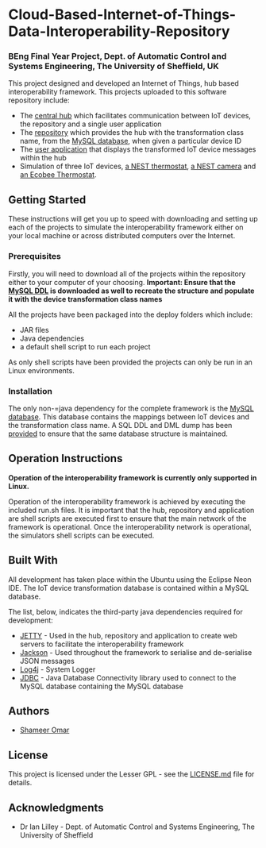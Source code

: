 # Cloud-Based-Internet-of-Things-Data-Interoperability-Repository #
### BEng Final Year Project, Dept. of Automatic Control and Systems Engineering, The University of Sheffield, UK ###
This project designed and developed an Internet of Things, hub based interoperability framework. This projects uploaded to this software repository include:
* The [central hub](HubServer) which facilitates communication between IoT devices, the repository and a single user application
* The [repository](RepositoryInterface) which provides the hub with the transformation class name, from the [MySQL database](MySQLDatabase), when given a particular device ID
* The [user application](Application) that displays the transformed IoT device messages within the hub
* Simulation of three IoT devices, [a NEST thermostat](NESTSimulator), [a NEST camera](NESTCameraSimulator) and [an Ecobee Thermostat](EcobeeSimulator). 

## Getting Started ##
These instructions will get you up to speed with downloading and setting up each of the projects to simulate the interoperability framework either on your local machine or across distributed computers over the Internet.

### Prerequisites ###
Firstly, you will need to download all of the projects within the repository either to your computer of your choosing. **Important: Ensure that the [MySQL DDL](MySQLDatabase) is downloaded as well to recreate the structure and populate it with the device transformation class names**

All the projects have been packaged into the deploy folders which include:
* JAR files
* Java dependencies
* a default shell script to run each project

As only shell scripts have been provided the projects can only be run in an Linux environments.

### Installation ###
The only non-=java dependency for the complete framework is the [MySQL database](https://dev.mysql.com/doc/refman/5.7/en/linux-installation.html). This database contains the mappings between IoT devices and the transformation class name. A SQL DDL and DML dump has been [provided](MySQLDatabase) to ensure that the same database structure is maintained. 

## Operation Instructions ##
**Operation of the interoperability framework is currently only supported in Linux.**

Operation of the interoperability framework is achieved by executing the included run.sh files. It is important that the hub, repository and application are shell scripts are executed first to ensure that the main network of the framework is operational. Once the interoperability network is operational, the simulators shell scripts can be executed.

## Built With ##
All development has taken place within the Ubuntu using the Eclipse Neon IDE. The IoT device transformation database is contained within a MySQL database.

The list, below, indicates the third-party java dependencies required for development:
* [JETTY](http://www.eclipse.org/jetty/download.html) - Used in the hub, repository and application to create web servers to facilitate the interoperability framework
* [Jackson](https://github.com/FasterXML/jackson) - Used throughout the framework to serialise and de-serialise JSON messages
* [Log4j](http://logging.apache.org/log4j/log4j-2.3/download.html)  - System Logger
* [JDBC](https://dev.mysql.com/downloads/connector/j/5.1.html)  - Java Database Connectivity library used to connect to the MySQL database containing the MySQL database

## Authors ##
* [Shameer Omar](https://uk.linkedin.com/in/shameeromar)

## License ##
This project is licensed under the Lesser GPL - see the [LICENSE.md](LICENSE.md) file for details.

## Acknowledgments ##
* Dr Ian Lilley - Dept. of Automatic Control and Systems Engineering, The University of Sheffield
